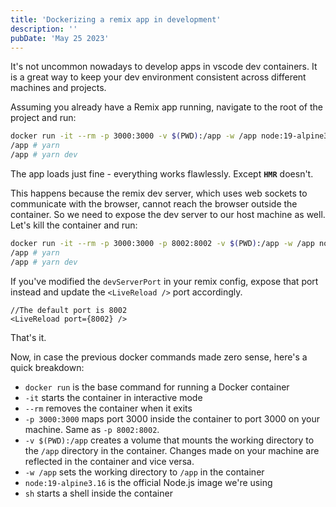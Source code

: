 ```yaml
---
title: 'Dockerizing a remix app in development'
description: ''
pubDate: 'May 25 2023'
---
```


It's not uncommon nowadays to develop apps in vscode dev containers. It is a great way to keep your dev environment consistent across different machines and projects.

Assuming you already have a Remix app running, navigate to the root of the project and run:

```bash {1}
docker run -it --rm -p 3000:3000 -v $(PWD):/app -w /app node:19-alpine3.16 sh
/app # yarn
/app # yarn dev
```

The app loads just fine - everything works flawlessly. Except **`HMR`** doesn't.

This happens because the remix dev server, which uses web sockets to communicate with the browser, cannot reach the browser outside the container. So we need to expose the dev server to our host machine as well. Let's kill the container and run:

```bash /-p 8002:8002/
docker run -it --rm -p 3000:3000 -p 8002:8002 -v $(PWD):/app -w /app node:19-alpine3.16 sh
/app # yarn
/app # yarn dev
```

If you've modified the `devServerPort` in your remix config, expose that port instead and update the `<LiveReload />` port accordingly.

```tsx title="app/root.tsx"
//The default port is 8002
<LiveReload port={8002} />
```

That's it.

Now, in case the previous docker commands made zero sense, here's a quick breakdown:

- `docker run` is the base command for running a Docker container
- `-it` starts the container in interactive mode
- `--rm` removes the container when it exits
- `-p 3000:3000` maps port 3000 inside the container to port 3000 on your machine. Same as `-p 8002:8002`.
- `-v $(PWD):/app` creates a volume that mounts the working directory to the `/app` directory in the container. Changes made on your machine are reflected in the container and vice versa.
- `-w /app` sets the working directory to `/app` in the container
- `node:19-alpine3.16` is the official Node.js image we're using
- `sh` starts a shell inside the container
